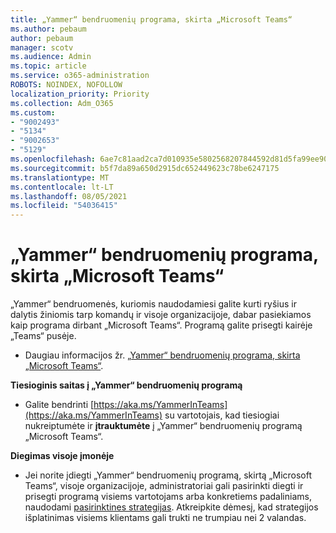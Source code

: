 ```yaml
---
title: „Yammer“ bendruomenių programa, skirta „Microsoft Teams“
ms.author: pebaum
author: pebaum
manager: scotv
ms.audience: Admin
ms.topic: article
ms.service: o365-administration
ROBOTS: NOINDEX, NOFOLLOW
localization_priority: Priority
ms.collection: Adm_O365
ms.custom:
- "9002493"
- "5134"
- "9002653"
- "5129"
ms.openlocfilehash: 6ae7c81aad2ca7d010935e5802568207844592d81d5fa99ee90804167ea8e4f3
ms.sourcegitcommit: b5f7da89a650d2915dc652449623c78be6247175
ms.translationtype: MT
ms.contentlocale: lt-LT
ms.lasthandoff: 08/05/2021
ms.locfileid: "54036415"
---
```

# <a name="yammer-communities-app-for-microsoft-teams"></a>„Yammer“ bendruomenių programa, skirta „Microsoft Teams“

„Yammer“ bendruomenės, kuriomis naudodamiesi galite kurti ryšius ir dalytis žiniomis tarp komandų ir visoje organizacijoje, dabar pasiekiamos kaip programa dirbant „Microsoft Teams“. Programą galite prisegti kairėje „Teams“ pusėje. 

- Daugiau informacijos žr. [„Yammer“ bendruomenių programa, skirta „Microsoft Teams“](https://go.microsoft.com/fwlink/?linkid=2127757&clcid=0x409).

**Tiesioginis saitas į „Yammer“ bendruomenių programą**

- Galite bendrinti [https://aka.ms/YammerInTeams](https://aka.ms/YammerInTeams) su vartotojais, kad tiesiogiai nukreiptumėte ir **įtrauktumėte** į „Yammer“ bendruomenių programą „Microsoft Teams“.

**Diegimas visoje įmonėje**

- Jei norite įdiegti „Yammer“ bendruomenių programą, skirtą „Microsoft Teams“, visoje organizacijoje, administratoriai gali pasirinkti diegti ir prisegti programą visiems vartotojams arba konkretiems padaliniams, naudodami [pasirinktines strategijas](https://docs.microsoft.com/microsoftteams/manage-apps). Atkreipkite dėmesį, kad strategijos išplatinimas visiems klientams gali trukti ne trumpiau nei 2 valandas.
